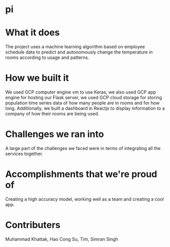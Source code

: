 # pi

# What it does
The project uses a machine learning algorithm based on employee schedule data to predict and autonomously change the temperature in rooms according to usage and patterns.

# How we built it
We used GCP computer engine vm to use Keras, we also used GCP app engine for hosting our Flask server, we used GCP cloud storage for storing population time series data of how many people are in rooms and for how long. Additionally, we built a dashboard in Reactjs to display information to a company of how their rooms are being used.

# Challenges we ran into
A large part of the challenges we faced were in terms of integrating all the services together.

# Accomplishments that we're proud of
Creating a high accuracy model, working well as a team and creating a cool app.

# Contributers 
Muhammad Khattak, Hao Cong Su, Tim, Simran Singh
